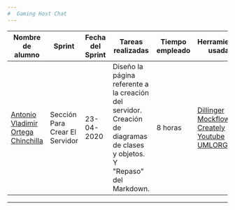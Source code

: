 ```yaml
---
#  Gaming Host Chat
---
```

| Nombre de alumno | Sprint | Fecha del Sprint | Tareas realizadas | Tiempo empleado | Herramientas usadas | Bibliografía |
| ------ | ------ | ------ | ------ | ------ | ------ | ------ |
|[Antonio Vladimir Ortega Chinchilla](https://github.com/AntonioVladimir)|Sección Para Crear El Servidor| 23-04-2020| Diseño la página referente a la creación del servidor. Creación de diagramas de clases y objetos. Y "Repaso" del Markdown.| 8 horas| [Dillinger](https://dillinger.io/) [Mockflow](https://www.mockflow.com/app/#Wireframe) [Creately](https://app.creately.com/) [Youtube](https://www.youtube.com/watch?v=Rhgg3hSI6I0) [UMLORG](https://www.uml.org/)| Mockflow, Dillinger, Creately, Youtube, UML.org|

---
